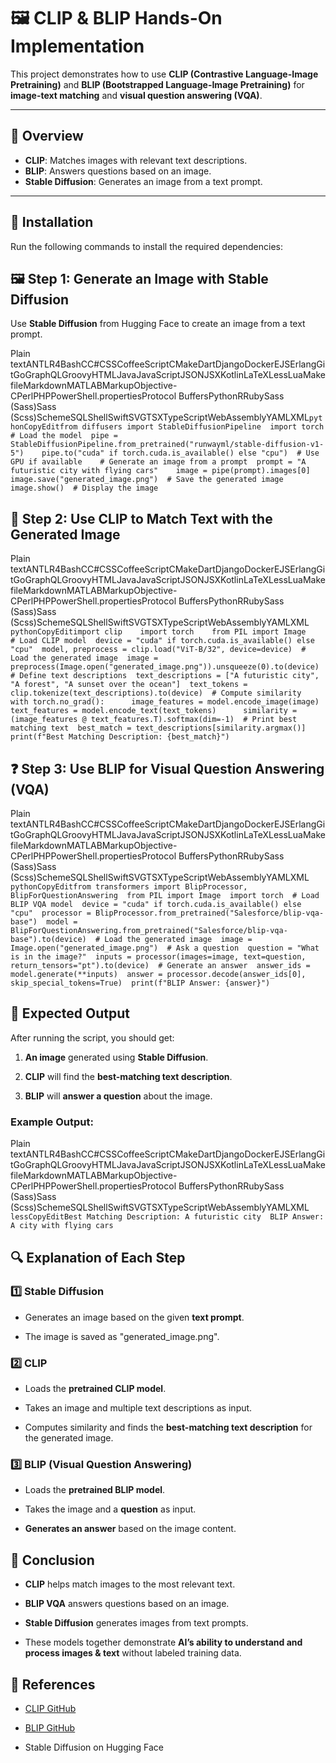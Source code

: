 # 🖼️ CLIP & BLIP Hands-On Implementation

This project demonstrates how to use **CLIP (Contrastive Language-Image Pretraining)** and **BLIP (Bootstrapped Language-Image Pretraining)** for **image-text matching** and **visual question answering (VQA)**.  

---

## 📌 Overview

- **CLIP**: Matches images with relevant text descriptions.  
- **BLIP**: Answers questions based on an image.  
- **Stable Diffusion**: Generates an image from a text prompt.  

---

## 🚀 Installation

Run the following commands to install the required dependencies:




🖼️ Step 1: Generate an Image with Stable Diffusion
---------------------------------------------------

Use **Stable Diffusion** from Hugging Face to create an image from a text prompt.

Plain textANTLR4BashCC#CSSCoffeeScriptCMakeDartDjangoDockerEJSErlangGitGoGraphQLGroovyHTMLJavaJavaScriptJSONJSXKotlinLaTeXLessLuaMakefileMarkdownMATLABMarkupObjective-CPerlPHPPowerShell.propertiesProtocol BuffersPythonRRubySass (Sass)Sass (Scss)SchemeSQLShellSwiftSVGTSXTypeScriptWebAssemblyYAMLXML`pythonCopyEditfrom diffusers import StableDiffusionPipeline  import torch    # Load the model  pipe = StableDiffusionPipeline.from_pretrained("runwayml/stable-diffusion-v1-5")    pipe.to("cuda" if torch.cuda.is_available() else "cpu")  # Use GPU if available    # Generate an image from a prompt  prompt = "A futuristic city with flying cars"    image = pipe(prompt).images[0]    image.save("generated_image.png")  # Save the generated image    image.show()  # Display the image`  

🎯 Step 2: Use CLIP to Match Text with the Generated Image
----------------------------------------------------------

Plain textANTLR4BashCC#CSSCoffeeScriptCMakeDartDjangoDockerEJSErlangGitGoGraphQLGroovyHTMLJavaJavaScriptJSONJSXKotlinLaTeXLessLuaMakefileMarkdownMATLABMarkupObjective-CPerlPHPPowerShell.propertiesProtocol BuffersPythonRRubySass (Sass)Sass (Scss)SchemeSQLShellSwiftSVGTSXTypeScriptWebAssemblyYAMLXML`   pythonCopyEditimport clip    import torch    from PIL import Image    # Load CLIP model  device = "cuda" if torch.cuda.is_available() else "cpu"  model, preprocess = clip.load("ViT-B/32", device=device)  # Load the generated image  image = preprocess(Image.open("generated_image.png")).unsqueeze(0).to(device)  # Define text descriptions  text_descriptions = ["A futuristic city", "A forest", "A sunset over the ocean"]  text_tokens = clip.tokenize(text_descriptions).to(device)  # Compute similarity  with torch.no_grad():      image_features = model.encode_image(image)      text_features = model.encode_text(text_tokens)      similarity = (image_features @ text_features.T).softmax(dim=-1)  # Print best matching text  best_match = text_descriptions[similarity.argmax()]  print(f"Best Matching Description: {best_match}")   `

❓ Step 3: Use BLIP for Visual Question Answering (VQA)
------------------------------------------------------

Plain textANTLR4BashCC#CSSCoffeeScriptCMakeDartDjangoDockerEJSErlangGitGoGraphQLGroovyHTMLJavaJavaScriptJSONJSXKotlinLaTeXLessLuaMakefileMarkdownMATLABMarkupObjective-CPerlPHPPowerShell.propertiesProtocol BuffersPythonRRubySass (Sass)Sass (Scss)SchemeSQLShellSwiftSVGTSXTypeScriptWebAssemblyYAMLXML`   pythonCopyEditfrom transformers import BlipProcessor, BlipForQuestionAnswering  from PIL import Image  import torch  # Load BLIP VQA model  device = "cuda" if torch.cuda.is_available() else "cpu"  processor = BlipProcessor.from_pretrained("Salesforce/blip-vqa-base")  model = BlipForQuestionAnswering.from_pretrained("Salesforce/blip-vqa-base").to(device)  # Load the generated image  image = Image.open("generated_image.png")  # Ask a question  question = "What is in the image?"  inputs = processor(images=image, text=question, return_tensors="pt").to(device)  # Generate an answer  answer_ids = model.generate(**inputs)  answer = processor.decode(answer_ids[0], skip_special_tokens=True)  print(f"BLIP Answer: {answer}")   `

🎯 Expected Output
------------------

After running the script, you should get:

1.  **An image** generated using **Stable Diffusion**.
    
2.  **CLIP** will find the **best-matching text description**.
    
3.  **BLIP** will **answer a question** about the image.
    

### Example Output:

Plain textANTLR4BashCC#CSSCoffeeScriptCMakeDartDjangoDockerEJSErlangGitGoGraphQLGroovyHTMLJavaJavaScriptJSONJSXKotlinLaTeXLessLuaMakefileMarkdownMATLABMarkupObjective-CPerlPHPPowerShell.propertiesProtocol BuffersPythonRRubySass (Sass)Sass (Scss)SchemeSQLShellSwiftSVGTSXTypeScriptWebAssemblyYAMLXML`   lessCopyEditBest Matching Description: A futuristic city  BLIP Answer: A city with flying cars   `

🔍 Explanation of Each Step
---------------------------

### 1️⃣ **Stable Diffusion**

*   Generates an image based on the given **text prompt**.
    
*   The image is saved as "generated\_image.png".
    

### 2️⃣ **CLIP**

*   Loads the **pretrained CLIP model**.
    
*   Takes an image and multiple text descriptions as input.
    
*   Computes similarity and finds the **best-matching text description** for the generated image.
    

### 3️⃣ **BLIP (Visual Question Answering)**

*   Loads the **pretrained BLIP model**.
    
*   Takes the image and a **question** as input.
    
*   **Generates an answer** based on the image content.
    

📌 Conclusion
-------------

*   **CLIP** helps match images to the most relevant text.
    
*   **BLIP VQA** answers questions based on an image.
    
*   **Stable Diffusion** generates images from text prompts.
    
*   These models together demonstrate **AI’s ability to understand and process images & text** without labeled training data.
    

🔗 References
-------------

*   [CLIP GitHub](https://github.com/openai/CLIP)
    
*   [BLIP GitHub](https://github.com/salesforce/BLIP)
    
*   Stable Diffusion on Hugging Face
